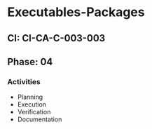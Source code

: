 # Executables-Packages

## CI: CI-CA-C-003-003
## Phase: 04

### Activities
- Planning
- Execution
- Verification
- Documentation
